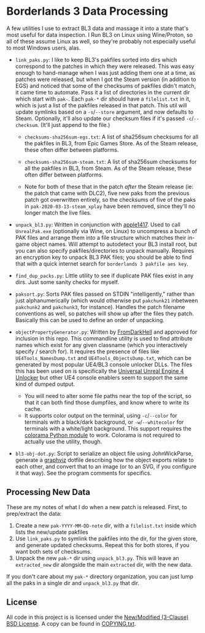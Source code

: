Borderlands 3 Data Processing
=============================

A few utilities I use to extract BL3 data and massage it into a state
that's most useful for data inspection.  I Run BL3 on Linux using
Wine/Proton, so all of these assume Linux as well, so they're probably
not especially useful to most Windows users, alas.

- `link_paks.py`: I like to keep BL3's pakfiles sorted into dirs which
  correspond to the patches in which they were released.  This was easy
  enough to hand-manage when I was just adding them one at a time, as
  patches were released, but when I got the Steam version (in addition
  to EGS) and noticed that some of the checksums of pakfiles didn't
  match, it came time to automate.  Pass it a list of directories in 
  the current dir which start with `pak-`.  Each `pak-*` dir should have a
  `filelist.txt` in it, which is just a list of the pakfiles released
  in that patch.  This util will update symlinks based on a `-s`/`--store`
  argument, and now defaults to Steam.  Optionally, it'll also update
  our checksum files if it's passed `-c`/`--checksum`.  (It'll just
  append to the file.)

  - `checksums-sha256sum-egs.txt`: A list of sha256sum checksums for all
    the pakfiles in BL3, from Epic Games Store.  As of the Steam release,
    these often differ between platforms.

  - `checksums-sha256sum-steam.txt`: A list of sha256sum checksums for all
    the pakfiles in BL3, from Steam.  As of the Steam release, these
    often differ between platforms.

  - Note for both of these that in the patch *after* the Steam release
    (ie: the patch that came with DLC2), five new paks from the previous
    patch got overwritten entirely, so the checksums of five of the paks
    in `pak-2020-03-13-steam_xplay` have been removed, since they'll no
    longer match the live files.

- `unpack_bl3.py`: Written in conjunction with [apple1417](https://github.com/apple1417/).
  Used to call `UnrealPak.exe` (optionally via Wine, on Linux) to
  uncompress a bunch of PAK files and arrange them into a file structure
  which matches their in-game object names.  Will attempt to autodetect
  your BL3 install root, but you can also specify pakfiles/directories
  to unpack manually.  Requires an encryption key to unpack BL3 PAK files;
  you should be able to find that with a quick internet search for
  `borderlands 3 pakfile aes key`.

- `find_dup_packs.py`: Little utility to see if duplicate PAK files
  exist in any dirs.  Just some sanity checks for myself.

- `paksort.py`: Sorts PAK files passed on STDIN "intelligently," rather
  than just alphanumerically (which would otherwise put `pakchunk21`
  inbetween `pakchunk2` and `pakchunk3`, for instance).  Handles the
  patch filename conventions as well, so patches will show up after
  the files they patch.  Basically this can be used to define an order
  of unpacking.

- `objectPropertyGenerator.py`: Written by [FromDarkHell](https://github.com/FromDarkHell/)
  and approved for inclusion in this repo.  This commandline utility
  is used to find attribute names which exist for any given classname
  (which you interactively specify / search for).  It requires the
  presence of files like `UE4Tools_NamesDump.txt` and `UE4Tools_ObjectsDump.txt`,
  which can be generated by most popular UE4/BL3 console unlocker DLLs.
  The files this has been used on is specifically the
  [Universal Unreal Engine 4 Unlocker](https://framedsc.github.io/GeneralGuides/universal_ue4_consoleunlocker.htm)
  but other UE4 console enablers seem to support the same kind of dumped
  output.
  - You will need to alter some file paths near the top of the script, so
    that it can both find those dumpfiles, and know where to write its
    cache.
  - It supports color output on the terminal, using `-c`/`--color` for
    terminals with a black/dark background, or `-w`/`--whitecolor` for
    terminals with a white/light background.  This support requires
    the [colorama Python module](https://pypi.org/project/colorama/) to
    work.  Colorama is not required to actually use the utility, though.

- `bl3-obj-dot.py`: Script to serialize an object file using JohnWickParse,
  generate a [graphviz](https://graphviz.org/) dotfile describing how the
  object exports relate to each other, and convert that to an image (or
  to an SVG, if you configure it that way).  See the program comments for
  specifics.

Processing New Data
-------------------

These are my notes of what I do when a new patch is released.  First,
to prep/extract the data:

1. Create a new `pak-YYYY-MM-DD-note` dir, with a `filelist.txt` inside
   which lists the new/update pakfiles
2. Use `link_paks.py` to symlink the pakfiles into the dir, for the given
   store, and generate updated checksums.  Repeat this for both stores,
   if you want both sets of checksums.
3. Unpack the new `pak-*` dir using `unpack_bl3.py`.  This will leave
   an `extracted_new` dir alongside the main `extracted` dir, with the
   new data.

If you don't care about my `pak-*` directory organization, you can just
lump all the paks in a single dir and `unpack_bl3.py` that dir.

License
-------

All code in this project is is licensed under the
[New/Modified (3-Clause) BSD License](https://opensource.org/licenses/BSD-3-Clause).
A copy can be found in [COPYING.txt](COPYING.txt).

